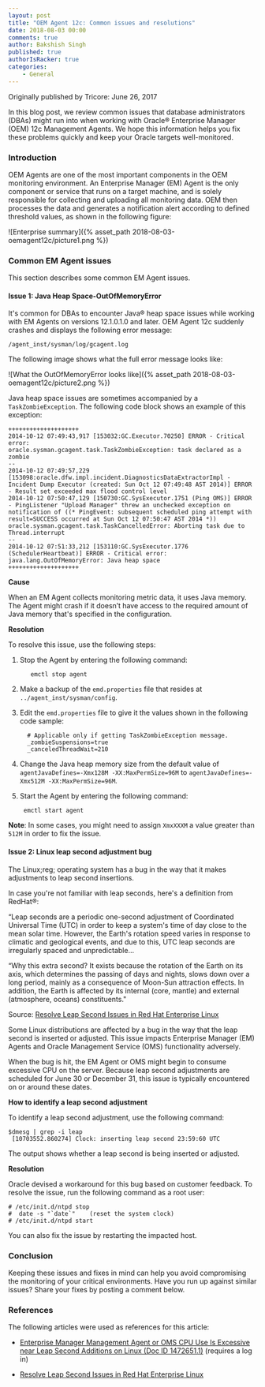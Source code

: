 ```yaml
---
layout: post
title: "OEM Agent 12c: Common issues and resolutions"
date: 2018-08-03 00:00
comments: true
author: Bakshish Singh
published: true
authorIsRacker: true
categories:
    - General
---
```


Originally published by Tricore: June 26, 2017

In this blog post, we review common issues that database administrators
(DBAs) might run into when working with Oracle&reg; Enterprise Manager
(OEM) 12c Management Agents. We hope this information helps you fix these
problems quickly and keep your Oracle targets well-monitored.

<!-- more -->

### Introduction

OEM Agents are one of the most important components in the OEM monitoring
environment. An Enterprise Manager (EM) Agent is the only component or service
that runs on a target machine, and is solely responsible for collecting and
uploading all monitoring data. OEM then processes the data and generates a
notification alert according to defined threshold values, as shown
in the following figure:

![Enterprise summary]({% asset_path 2018-08-03-oemagent12c/picture1.png %})

### Common EM Agent issues

This section describes some common EM Agent issues.

#### Issue 1: Java Heap Space-OutOfMemoryError

It's common for DBAs to encounter Java&reg; heap space issues
while working with EM Agents on versions 12.1.0.1.0 and later. OEM Agent 12c
suddenly crashes and displays the following error message:

``/agent_inst/sysman/log/gcagent.log ``

The following image shows what the full error message looks like:

![What the OutOfMemoryError looks like]({% asset_path 2018-08-03-oemagent12c/picture2.png %})

Java heap space issues are sometimes accompanied by a ``TaskZombieException``.
The following code block shows an example of this exception:

```
++++++++++++++++++++
2014-10-12 07:49:43,917 [153032:GC.Executor.70250] ERROR - Critical error:
oracle.sysman.gcagent.task.TaskZombieException: task declared as a zombie
--
2014-10-12 07:49:57,229 [153098:oracle.dfw.impl.incident.DiagnosticsDataExtractorImpl - Incident Dump Executor (created: Sun Oct 12 07:49:48 AST 2014)] ERROR - Result set exceeded max flood control level
2014-10-12 07:50:47,129 [150730:GC.SysExecutor.1751 (Ping OMS)] ERROR - PingListener "Upload Manager" threw an unchecked exception on notification of ((* PingEvent: subsequent scheduled ping attempt with result=SUCCESS occurred at Sun Oct 12 07:50:47 AST 2014 *))
oracle.sysman.gcagent.task.TaskCancelledError: Aborting task due to Thread.interrupt
--
2014-10-12 07:51:33,212 [153110:GC.SysExecutor.1776 (SchedulerHeartbeat)] ERROR - Critical error:
java.lang.OutOfMemoryError: Java heap space
++++++++++++++++++++
```

**Cause**

When an EM Agent collects monitoring metric data, it uses Java memory. The
Agent might crash if it doesn’t have access to the required amount of Java
memory that's specified in the configuration.

**Resolution**  

To resolve this issue, use the following steps:

1. Stop the Agent by entering the following command:

          emctl stop agent

2. Make a backup of the ``emd.properties`` file that resides at
   ``../agent_inst/sysman/config``.

3. Edit the ``emd.properties`` file to give it the values shown in the
   following code sample:


         # Applicable only if getting TaskZombieException message.
         _zombieSuspensions=true
         _canceledThreadWait=210

4. Change the Java heap memory size from the default value of
   ``agentJavaDefines=-Xmx128M -XX:MaxPermSize=96M`` to
   ``agentJavaDefines=-Xmx512M -XX:MaxPermSize=96M``.

5. Start the Agent by entering the following command:


        emctl start agent

**Note**: In some cases, you might need to assign ``XmxXXXM`` a value greater
than ``512M`` in order to fix the issue.

#### Issue 2: Linux leap second adjustment bug

The Linux;reg; operating system has a bug in the way that it makes adjustments
to leap second insertions.

In case you're not familiar with leap seconds, here's a definition from RedHat&reg;:

“Leap seconds are a periodic one-second adjustment of Coordinated Universal
Time (UTC) in order to keep a system's time of day close to the mean solar
time. However, the Earth's rotation speed varies in response to climatic
and geological events, and due to this, UTC leap seconds are irregularly
spaced and unpredictable...

“Why this extra second? It exists because the rotation of the Earth on its
axis, which determines the passing of days and nights, slows down over a
long period, mainly as a consequence of Moon-Sun attraction effects. In
addition, the Earth is affected by its internal (core, mantle) and external
(atmosphere, oceans) constituents."

Source: [Resolve Leap Second Issues in Red Hat Enterprise
Linux](https://access.redhat.com/articles/15145)

Some Linux distributions are affected by a bug in the way that the leap second
is inserted or adjusted. This issue impacts Enterprise Manager (EM) Agents and
Oracle Management Service (OMS) functionality adversely.  

When the bug is hit, the EM Agent or OMS might begin to consume
excessive CPU on the server. Because leap second adjustments are scheduled for
June 30 or December 31, this issue is typically encountered on or around these
dates.

**How to identify a leap second adjustment**

To identify a leap second adjustment, use the following command:

```
$dmesg | grep -i leap
 [10703552.860274] Clock: inserting leap second 23:59:60 UTC
```

The output shows whether a leap second is being inserted or adjusted.

**Resolution**

Oracle devised a workaround for this bug based on customer feedback.
To resolve the issue, run the following command as a root user:

```
# /etc/init.d/ntpd stop
#  date -s "`date`"    (reset the system clock)
# /etc/init.d/ntpd start
```

You can also fix the issue by restarting the impacted host.

### Conclusion

Keeping these issues and fixes in mind can help you avoid
compromising the monitoring of your critical environments. Have you run up
against similar issues? Share your fixes by posting a comment below.

### References  

The following articles were used as references for this article:

- [Enterprise Manager Management Agent or OMS CPU Use Is Excessive near Leap
  Second Additions on Linux (Doc ID
    1472651.1)](https://support.oracle.com/epmos/faces/DocumentDisplay?_afrLoop=287033065719959&id=1472651.1&_adf.ctrl-state=qtcxet0s2_85) (requires a log in)

- [Resolve Leap Second Issues in Red Hat Enterprise
  Linux](https://access.redhat.com/articles/15145)
